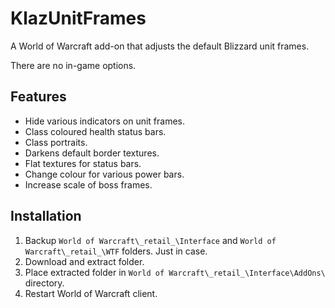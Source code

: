 # KlazUnitFrames

A World of Warcraft add-on that adjusts the default Blizzard unit frames.

There are no in-game options.

## Features

- Hide various indicators on unit frames.
- Class coloured health status bars.
- Class portraits.
- Darkens default border textures.
- Flat textures for status bars.
- Change colour for various power bars.
- Increase scale of boss frames.

## Installation

1. Backup `World of Warcraft\_retail_\Interface` and `World of Warcraft\_retail_\WTF` folders. Just in case.
2. Download and extract folder.
3. Place extracted folder in `World of Warcraft\_retail_\Interface\AddOns\` directory.
4. Restart World of Warcraft client.
